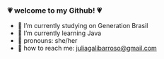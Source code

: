 ### 💗 welcome to my Github! 💗

- 🖤 I’m currently studying on Generation Brasil
- 🖤 I’m currently learning Java 
- 🖤 pronouns: she/her
- 🖤 how to reach me: juliagalibarroso@gmail.com

